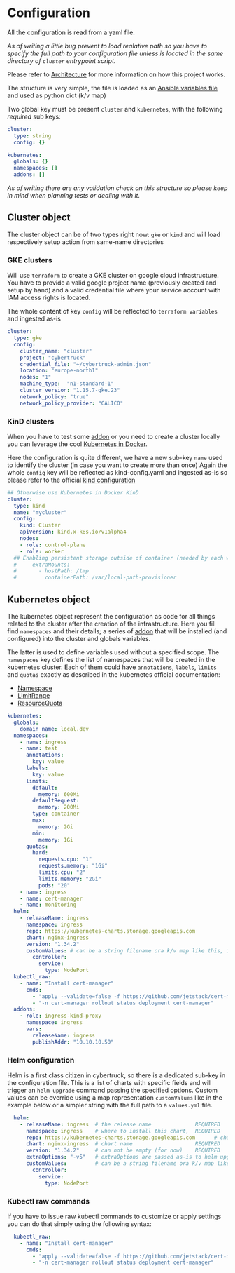 # Configuration

All the configuration is read from a yaml file.

_As of writing a little bug prevent to load realative path so you have to specify the full path to your configuration file unless is located in the same directory of `cluster` entrypoint script._

Please refer to [Architecture](architecture.md) for more information on how this project works.

The structure is very simple, the file is loaded as an [Ansible variables file](https://docs.ansible.com/ansible/latest/user_guide/playbooks_variables.html#defining-variables-in-files) and used as python dict (k/v map)

Two global key must be present `cluster` and `kubernetes`, with the following *required* sub keys:

```yaml
cluster:
  type: string
  config: {}

kubernetes:
  globals: {}
  namespaces: []
  addons: []
```

_As of writing there are any validation check on this structure so please keep in mind when planning tests or dealing with it._

## Cluster object

The cluster object can be of two types right now: `gke` or `kind` and will load respectively setup action from same-name directories

### GKE clusters

Will use `terraform` to create a GKE cluster on google cloud infrastructure. You have to provide a valid google project name (previously created and setup by hand) and a valid credential file where your service account with IAM access rights is located.

The whole content of key `config` will be reflected to `terraform variables` and ingested as-is

```yaml
cluster:
  type: gke
  config:
    cluster_name: "cluster"
    project: "cybertruck"
    credential_file: "~/cybertruck-admin.json"
    location: "europe-north1"
    nodes: "1"
    machine_type:  "n1-standard-1"
    cluster_version: "1.15.7-gke.23"
    network_policy: "true"
    network_policy_provider: "CALICO"

```

### KinD clusters

When you have to test some [addon](addons.md) or you need to create a cluster locally you can leverage the cool [Kubernetes in Docker](https://github.com/kubernetes-sigs/kind).

Here the configuration is quite different, we have a new sub-key `name` used to identify the cluster (in case you want to create more than once)
Again the whole `config` key will be reflected as kind-config.yaml and ingested as-is so please refer to the official [kind configuration](https://kind.sigs.k8s.io/docs/user/configuration/) 

```yaml
## Otherwise use Kubernetes in Docker KinD
cluster:
  type: kind
  name: "mycluster"
  config:
    kind: Cluster
    apiVersion: kind.x-k8s.io/v1alpha4
    nodes:
    - role: control-plane
    - role: worker
  ## Enabling persistent storage outside of container (needed by each worker)
  #     extraMounts:
  #       - hostPath: /tmp
  #         containerPath: /var/local-path-provisioner

```

## Kubernetes object

The kubernetes object represent the configuration as code for all things related to the cluster after the creation of the infrastructure.
Here you fill find `namespaces` and their details; a series of [addon](addons.md) that will be installed (and configured) into the cluster and globals variables.

The latter is used to define variables used without a specified scope.
The `namespaces` key defines the list of namespaces that will be created in the kubernetes cluster. Each of them could have `annotations`, `labels`, `limits` and `quotas` exactly as described in the kubernetes official documentation:
- [Namespace](https://kubernetes.io/docs/reference/generated/kubernetes-api/v1.11/#namespace-v1-core)
- [LimitRange](https://kubernetes.io/docs/reference/generated/kubernetes-api/v1.11/#limitrange-v1-core)
- [ResourceQuota](https://kubernetes.io/docs/reference/generated/kubernetes-api/v1.11/#resourcequota-v1-core)

```yaml
kubernetes:
  globals:
    domain_name: local.dev
  namespaces:
    - name: ingress
    - name: test
      annotations:
        key: value
      labels:
        key: value
      limits:
        default:
          memory: 600Mi
        defaultRequest:
          memory: 200Mi
        type: container
        max:
          memory: 2Gi
        min:
          memory: 1Gi
      quotas:
        hard:
          requests.cpu: "1"
          requests.memory: "1Gi"
          limits.cpu: "2"
          limits.memory: "2Gi"
          pods: "20"
    - name: ingress
    - name: cert-manager
    - name: monitoring
  helm:
    - releaseName: ingress
      namespace: ingress
      repo: https://kubernetes-charts.storage.googleapis.com
      chart: nginx-ingress
      version: "1.34.2"
      customValues: # can be a string filename ora k/v map like this, if nothing to pass add it as empty map: {}
        controller:
          service:
            type: NodePort
  kubectl_raw:
    - name: "Install cert-manager"
      cmds:
        - "apply --validate=false -f https://github.com/jetstack/cert-manager/releases/download/v0.12.0/cert-manager.yaml"
        - "-n cert-manager rollout status deployment cert-manager"
  addons:
    - role: ingress-kind-proxy
      namespace: ingress
      vars:
        releaseName: ingress
        publishAddr: "10.10.10.50"
```

### Helm configuration

Helm is a first class citizen in cybertruck, so there is a dedicated sub-key in the configuration file.
This is a list of charts with specific fields and will trigger an `helm upgrade` command passing the specified options.
Custom values can be override using a map representation `customValues` like in the example below or a simpler string with the full path to a `values.yml` file.

```yaml
  helm:
    - releaseName: ingress  # the release name              REQUIRED
      namespace: ingress    # where to install this chart,  REQUIRED
      repo: https://kubernetes-charts.storage.googleapis.com      # chartrepo where to find the cart REQUIRED
      chart: nginx-ingress  # chart name                    REQUIRED
      version: "1.34.2"     # can not be empty (for now)    REQUIRED
      extraOptions: "-v5"   # extraOptions are passed as-is to helm upgrade comman  (optional)
      customValues:         # can be a string filename ora k/v map like this, if nothing to pass add it as empty map: {}  (optional)
        controller:
          service:
            type: NodePort
```

### Kubectl raw commands

If you have to issue raw kubectl commands to customize or apply settings you can do that simply using the following syntax:

```yaml
  kubectl_raw:
    - name: "Install cert-manager"
      cmds:
        - "apply --validate=false -f https://github.com/jetstack/cert-manager/releases/download/v0.12.0/cert-manager.yaml"
        - "-n cert-manager rollout status deployment cert-manager"
```
